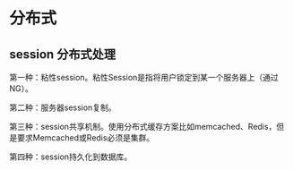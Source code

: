 # 分布式

## session 分布式处理

第一种：粘性session。粘性Session是指将用户锁定到某一个服务器上（通过NG）。

第二种：服务器session复制。

第三种：session共享机制。使用分布式缓存方案比如memcached、Redis，但是要求Memcached或Redis必须是集群。

第四种：session持久化到数据库。